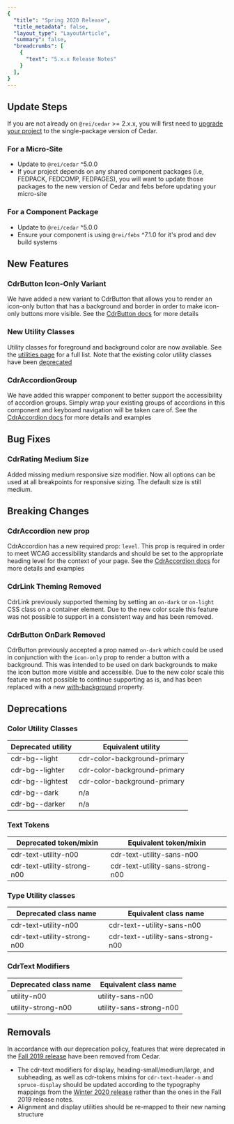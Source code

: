 ```yaml
---
{
  "title": "Spring 2020 Release",
  "title_metadata": false,
  "layout_type": "LayoutArticle",
  "summary": false,
  "breadcrumbs": [
    {
      "text": "5.x.x Release Notes"
    }
  ],
}
---
```


<cdr-doc-table-of-contents-shell parentSelector='h2' childSelector='h3'>


## Update Steps

If you are not already on `@rei/cedar` >= 2.x.x, you will first need to [upgrade your project](../summer-2019/) to the single-package version of Cedar.

### For a Micro-Site

- Update to `@rei/cedar` ^5.0.0
- If your project depends on any shared component packages (i.e, FEDPACK, FEDCOMP, FEDPAGES), you will want to update those packages to the new version of Cedar and febs before updating your micro-site

### For a Component Package

- Update to `@rei/cedar` ^5.0.0
- Ensure your component is using `@rei/febs` ^7.1.0 for it's prod and dev build systems

## New Features

### CdrButton Icon-Only Variant

We have added a new variant to CdrButton that allows you to render an icon-only button that has a background and border in order to make icon-only buttons more visible. See the [CdrButton docs](../../components/buttons/#icon-only-with-background) for more details

### New Utility Classes

Utility classes for foreground and background color are now available. See the  [utilities page](../../components/utilities/#color) for a full list.
Note that the existing color utility classes have been [deprecated](#color-utility-classes)

### CdrAccordionGroup

We have added this wrapper component to better support the accessibility of accordion groups. Simply wrap your existing groups of accordions in this component and keyboard navigation will be taken care of. See the [CdrAccordion docs](../../components/accordion/) for more details and examples

## Bug Fixes

### CdrRating Medium Size

Added missing medium responsive size modifier. Now all options can be used at all breakpoints for responsive sizing. The default size is still medium.

## Breaking Changes

### CdrAccordion new prop

CdrAccordion has a new required prop: `level`. This prop is required in order to meet WCAG accessibility standards and should be set to the appropriate heading level for the context of your page. See the [CdrAccordion docs](../../components/accordion/) for more details and examples

### CdrLink Theming Removed

CdrLink previously supported theming by setting an `on-dark` or `on-light` CSS class on a container element. Due to the new color scale this feature was not possible to support in a consistent way and has been removed.

### CdrButton OnDark Removed

CdrButton previously accepted a prop named `on-dark` which could be used in conjunction with the `icon-only` prop to render a button with a background. This was intended to be used on dark backgrounds to make the icon button more visible and accessible. Due to the new color scale this feature was not possible to continue supporting as is, and has been replaced with a new [with-background](./#cdrbutton-icon-only-variant) property.

## Deprecations

### Color Utility Classes


| Deprecated utility   | Equivalent utility       |
|----------------------|--------------------------|
| cdr-bg--light        | cdr-color-background-primary     |
| cdr-bg--lighter      | cdr-color-background-primary     |
| cdr-bg--lightest     | cdr-color-background-primary     |
| cdr-bg--dark         | n/a  |
| cdr-bg--darker       | n/a  |

### Text Tokens
| Deprecated token/mixin   | Equivalent token/mixin       |
|--------------------------|------------------------------|
| cdr-text-utility-n00         | cdr-text-utility-sans-n00         |
| cdr-text-utility-strong-n00  | cdr-text-utility-sans-strong-n00  |

### Type Utility classes
| Deprecated class name   | Equivalent class name         |
|-------------------------|-------------------------------|
| cdr-text-utility-n00        | cdr-text--utility-sans-n00         |
| cdr-text-utility-strong-n00 | cdr-text--utility-sans-strong-n00  |


### CdrText Modifiers
| Deprecated class name   | Equivalent class name         |
|-------------------------|-------------------------------|
| utility-n00                 | utility-sans-n00                  |
| utility-strong-n00          | utility-sans-strong-n00          |


## Removals

In accordance with our deprecation policy, features that were deprecated in the [Fall 2019 release](../fall-2019/#deprecations) have been removed from Cedar.

- The cdr-text modifiers for display, heading-small/medium/large, and subheading, as well as cdr-tokens mixins for `cdr-text-header-n` and `spruce-display` should be updated according to the typography mappings from the [Winter 2020 release](../winter-2020/#updated-deprecation-mappings) rather than the ones in the Fall 2019 release notes.
- Alignment and display utilities should be re-mapped to their new naming structure

</cdr-doc-table-of-contents-shell>
